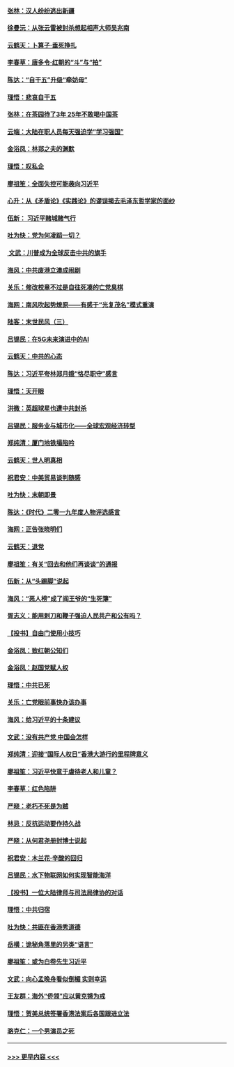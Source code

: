 #### [张林：汉人纷纷逃出新疆](../pages/nsc993/n11743530.md?t=12251301) 
#### [徐曼沅：从张云雷被封杀想起相声大师吴兆南](../pages/nsc993/n11741816.md?t=12251301) 
#### [云鹤天：卜算子‧垂死挣扎](../pages/nsc993/n11739956.md?t=12251301) 
#### [李春草：唐多令‧红朝的“斗”与“拍”](../pages/nsc993/n11739830.md?t=12251301) 
#### [陈达：“自干五”升级“牵妨母”](../pages/nsc993/n11739724.md?t=12251301) 
#### [理悟：悲哀自干五](../pages/nsc993/n11739547.md?t=12251301) 
#### [张林：在茶园待了3年 25年不敢喝中国茶](../pages/nsc993/n11739240.md?t=12251301) 
#### [云端：大陆在职人员每天强迫学“学习强国”](../pages/nsc993/n11738735.md?t=12251301) 
#### [金浴凤：林郑之夫的渊默](../pages/nsc993/n11737735.md?t=12251301) 
#### [理悟：叹私企](../pages/nsc993/n11737715.md?t=12251301) 
#### [廖祖笙：全面失控可能袭向习近平](../pages/nsc993/n11737704.md?t=12251301) 
#### [心升：从《矛盾论》《实践论》的谬误揭去毛泽东哲学家的面纱](../pages/nsc993/n11736962.md?t=12251301) 
#### [伍新： 习近平赌城赌气行](../pages/nsc993/n11736929.md?t=12251301) 
#### [吐为快：党为何凌蹈一切？](../pages/nsc993/n11736915.md?t=12251301) 
#### [ 文武：川普成为全球反击中共的旗手](../pages/nsc993/n11736882.md?t=12251301) 
#### [海风：中共废港立澳成闹剧](../pages/nsc993/n11735857.md?t=12251301) 
#### [关乐：修改校章不过是自往死凑的亡党臭棋](../pages/nsc993/n11735097.md?t=12251301) 
#### [海网：南风吹起势燎原——有感于“光复茂名”模式重演](../pages/nsc993/n11732308.md?t=12251301) 
#### [陆客：末世民风（三）](../pages/nsc993/n11732211.md?t=12251301) 
#### [吕锡民：在5G未来演进中的AI](../pages/nsc993/n11730010.md?t=12251301) 
#### [云鹤天：中共的心态](../pages/nsc993/n11729906.md?t=12251301) 
#### [陈达：习近平夸林郑月娥“恪尽职守”感言](../pages/nsc993/n11729881.md?t=12251301) 
#### [理悟：天开眼](../pages/nsc993/n11729699.md?t=12251301) 
#### [洪微：英超球星也遭中共封杀](../pages/nsc993/n11727243.md?t=12251301) 
#### [吕锡民：服务业与城市化——全球宏观经济转型](../pages/nsc993/n11725845.md?t=12251301) 
#### [郑纯清：厦门地铁塌陷吟](../pages/nsc993/n11725813.md?t=12251301) 
#### [云鹤天：世人明真相](../pages/nsc993/n11725621.md?t=12251301) 
#### [祝君安：中美贸易谈判随感](../pages/nsc993/n11725609.md?t=12251301) 
#### [吐为快：末朝即景](../pages/nsc993/n11723365.md?t=12251301) 
#### [陈达：《时代》二零一九年度人物评选感言](../pages/nsc993/n11723337.md?t=12251301) 
#### [海网：正告张晓明们](../pages/nsc993/n11723228.md?t=12251301) 
#### [云鹤天：退党](../pages/nsc993/n11723056.md?t=12251301) 
#### [廖祖笙：有关“回去和他们再谈谈”的通报](../pages/nsc993/n11722442.md?t=12251301) 
#### [伍新：从“头踢脚”说起](../pages/nsc993/n11722429.md?t=12251301) 
#### [海风：“恶人榜”成了阎王爷的“生死簿”](../pages/nsc993/n11722272.md?t=12251301) 
#### [胥志义：能用剌刀和鞭子强迫人民共产和公有吗？](../pages/nsc993/n11720569.md?t=12251301) 
#### [【投书】自由门使用小技巧](../pages/nsc993/n11720180.md?t=12251301) 
#### [金浴凤：致红朝公知们](../pages/nsc993/n11720563.md?t=12251301) 
#### [金浴凤：赵国党赋人权](../pages/nsc993/n11720533.md?t=12251301) 
#### [理悟：中共已死](../pages/nsc993/n11720233.md?t=12251301) 
#### [关乐：亡党眼前事快办该办事](../pages/nsc993/n11719160.md?t=12251301) 
#### [海风：给习近平的十条建议](../pages/nsc993/n11717616.md?t=12251301) 
#### [文武：没有共产党 中国会怎样](../pages/nsc993/n11717584.md?t=12251301) 
#### [郑纯清：迎接“国际人权日”香港大游行的里程牌意义](../pages/nsc993/n11717417.md?t=12251301) 
#### [廖祖笙：习近平快意于虐待老人和儿童？](../pages/nsc993/n11715313.md?t=12251301) 
#### [李春草：红色陷阱](../pages/nsc993/n11715029.md?t=12251301) 
#### [严晓：老朽不死是为贼](../pages/nsc993/n11712910.md?t=12251301) 
#### [林忌：反抗运动要作持久战](../pages/nsc993/n11712623.md?t=12251301) 
#### [严晓：从何君尧册封博士说起](../pages/nsc993/n11712465.md?t=12251301) 
#### [祝君安：木兰花·辛酸的回归](../pages/nsc993/n11712381.md?t=12251301) 
#### [吕锡民：水下物联网如何实现智能海洋](../pages/nsc993/n11711158.md?t=12251301) 
#### [【投书】一位大陆律师与司法局律协的对话](../pages/nsc993/n11709675.md?t=12251301) 
#### [理悟：中共归宿](../pages/nsc993/n11710059.md?t=12251301) 
#### [吐为快：共匪在香港秀道德](../pages/nsc993/n11709979.md?t=12251301) 
#### [岳横：诡秘角落里的另类“语言”](../pages/nsc993/n11709792.md?t=12251301) 
#### [廖祖笙：或为白卷先生习近平](../pages/nsc993/n11708330.md?t=12251301) 
#### [文武：向心孟晚舟看似倒楣 实则幸运](../pages/nsc993/n11708236.md?t=12251301) 
#### [王友群：海外“侨领”应以黄克锵为戒](../pages/nsc993/n11706176.md?t=12251301) 
#### [理悟：贺美总统签署香港法案后各国跟进立法](../pages/nsc993/n11706853.md?t=12251301) 
#### [骆克仁：一个男演员之死](../pages/nsc993/n11706677.md?t=12251301) 

----
#### [ >>> 更早内容 <<< ](../indexes/nsc993-earlier.md)
